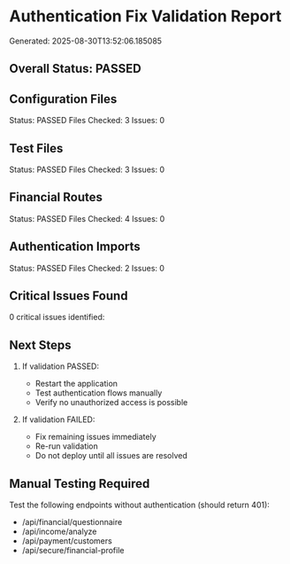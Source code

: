 
# Authentication Fix Validation Report
Generated: 2025-08-30T13:52:06.185085

## Overall Status: PASSED

## Configuration Files
Status: PASSED
Files Checked: 3
Issues: 0

## Test Files  
Status: PASSED
Files Checked: 3
Issues: 0

## Financial Routes
Status: PASSED
Files Checked: 4
Issues: 0

## Authentication Imports
Status: PASSED
Files Checked: 2
Issues: 0

## Critical Issues Found
0 critical issues identified:



## Next Steps

1. If validation PASSED:
   - Restart the application
   - Test authentication flows manually
   - Verify no unauthorized access is possible

2. If validation FAILED:
   - Fix remaining issues immediately
   - Re-run validation
   - Do not deploy until all issues are resolved

## Manual Testing Required

Test the following endpoints without authentication (should return 401):

- /api/financial/questionnaire
- /api/income/analyze
- /api/payment/customers
- /api/secure/financial-profile
